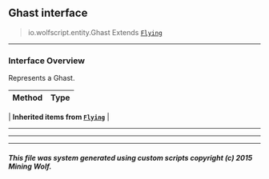 ## Ghast __interface__

>io.wolfscript.entity.Ghast
>Extends [`Flying`](Flying.md)

---

### Interface Overview

Represents a Ghast.

Method | Type   
--- | :--- 
 |
__Inherited items from [`Flying`](Flying.md)__ |





---

---


---


##### This file was system generated using custom scripts copyright (c) 2015 Mining Wolf.
	

